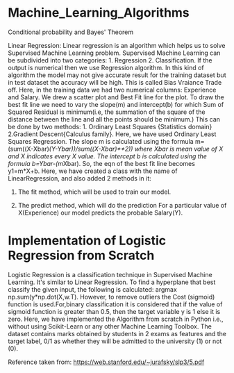 # Machine_Learning_Algorithms
Conditional probability and Bayes' Theorem

Linear Regression:
Linear regression is an algorithm which helps us to solve Supervised Machine Learning problem. Supervised Machine Learning can be subdivided into two categories: 1. Regression 2. Classification. If the output is numerical then we use Regression algorithm. In this kind of algorithm the model may not give accurate result for the training dataset but in test dataset the accuracy will be high. This is called Bias Vraiance Trade off.
Here, in the training data we had two numerical columns: Experience and Salary. We drew a scatter plot and Best Fit line for the plot. To draw the best fit line we need to vary the slope(m) and intercept(b) for which Sum of Squared Residual is minimum(i.e, the summation of the square of the distance between the line and all the points should be minimum.)
This can be done by two methods: 1. Ordinary Least Squares {Statistics domain} 2.Gradient Descent{Calculus family}. Here, we have used Ordinary Least Squares Regression.
The slope m is calculated using the formula m=(sum((X-Xbar)*(Y-Ybar))/sum((X-Xbar)**2)) where Xbar is mean value of X and X indicates every X value. The intercept b is calculated using the formula b=Ybar-(m*Xbar). So, the eqn of the best fit line becomes y1=m*X+b. Here, we have created a class with the name of LinearRegression, and also added 2 methods in it:

1. The fit method, which will be used to train our model.

2. The predict method, which will do the prediction
For a particular value of X(Experience) our model predicts the probable Salary(Y).




# Implementation of Logistic Regression from Scratch

Logistic Regression is a classification technique in Supervised Machine Learning. It's similar to Linear Regression. To find a hyperplane that best classify the given input, the following is calculated: argmax np.sum(y*np.dot(X,w.T). However, to remove outliers the Cost (sigmoid) function is used.For,binary classification it is considered that if the value of sigmoid function is greater than 0.5, then the target variable y is 1 else it is zero.
Here, we have implemented the Algorithm from scratch in Python i.e., without using Scikit-Learn or any other Machine Learning Toolbox. The dataset contains marks obtained by students in 2 exams as features and the target label, 0/1 as whether they will be admitted to the university (1) or not (0).

Reference taken from: https://web.stanford.edu/~jurafsky/slp3/5.pdf




